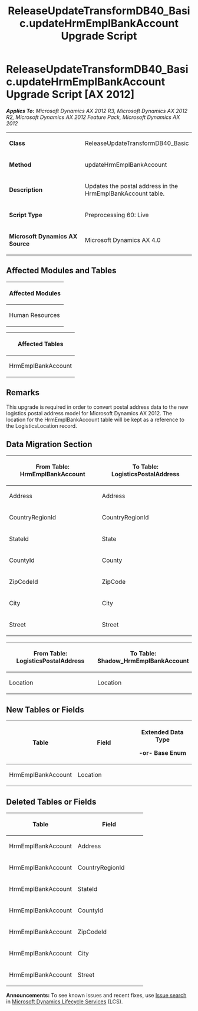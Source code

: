 ﻿---
title: ReleaseUpdateTransformDB40_Basic.updateHrmEmplBankAccount Upgrade Script
TOCTitle: ReleaseUpdateTransformDB40_Basic.updateHrmEmplBankAccount Upgrade Script
ms:assetid: 7c43bf4b-c89e-58ad-648c-c6943c1e2351
ms:mtpsurl: https://msdn.microsoft.com/en-us/library/JJ719470(v=AX.60)
ms:contentKeyID: 49709260
ms.date: 05/18/2015
mtps_version: v=AX.60
---

# ReleaseUpdateTransformDB40\_Basic.updateHrmEmplBankAccount Upgrade Script [AX 2012]


_**Applies To:** Microsoft Dynamics AX 2012 R3, Microsoft Dynamics AX 2012 R2, Microsoft Dynamics AX 2012 Feature Pack, Microsoft Dynamics AX 2012_

<table>
<colgroup>
<col style="width: 50%" />
<col style="width: 50%" />
</colgroup>
<tbody>
<tr class="odd">
<td><p><strong>Class</strong></p></td>
<td><p>ReleaseUpdateTransformDB40_Basic</p></td>
</tr>
<tr class="even">
<td><p><strong>Method</strong></p></td>
<td><p>updateHrmEmplBankAccount</p></td>
</tr>
<tr class="odd">
<td><p><strong>Description</strong></p></td>
<td><p>Updates the postal address in the HrmEmplBankAccount table.</p></td>
</tr>
<tr class="even">
<td><p><strong>Script Type</strong></p></td>
<td><p>Preprocessing 60: Live</p></td>
</tr>
<tr class="odd">
<td><p><strong>Microsoft Dynamics AX Source</strong></p></td>
<td><p>Microsoft Dynamics AX 4.0</p></td>
</tr>
</tbody>
</table>


## Affected Modules and Tables

<table>
<colgroup>
<col style="width: 100%" />
</colgroup>
<thead>
<tr class="header">
<th><p>Affected Modules</p></th>
</tr>
</thead>
<tbody>
<tr class="odd">
<td><p>Human Resources</p></td>
</tr>
</tbody>
</table>


<table>
<colgroup>
<col style="width: 100%" />
</colgroup>
<thead>
<tr class="header">
<th><p>Affected Tables</p></th>
</tr>
</thead>
<tbody>
<tr class="odd">
<td><p>HrmEmplBankAccount</p></td>
</tr>
</tbody>
</table>


## Remarks

This upgrade is required in order to convert postal address data to the new logistics postal address model for Microsoft Dynamics AX 2012. The location for the HrmEmplBankAccount table will be kept as a reference to the LogisticsLocation record.

## Data Migration Section

<table>
<colgroup>
<col style="width: 50%" />
<col style="width: 50%" />
</colgroup>
<thead>
<tr class="header">
<th><p>From Table: HrmEmplBankAccount</p></th>
<th><p>To Table: LogisticsPostalAddress</p></th>
</tr>
</thead>
<tbody>
<tr class="odd">
<td><p>Address</p></td>
<td><p>Address</p></td>
</tr>
<tr class="even">
<td><p>CountryRegionId</p></td>
<td><p>CountryRegionId</p></td>
</tr>
<tr class="odd">
<td><p>StateId</p></td>
<td><p>State</p></td>
</tr>
<tr class="even">
<td><p>CountyId</p></td>
<td><p>County</p></td>
</tr>
<tr class="odd">
<td><p>ZipCodeId</p></td>
<td><p>ZipCode</p></td>
</tr>
<tr class="even">
<td><p>City</p></td>
<td><p>City</p></td>
</tr>
<tr class="odd">
<td><p>Street</p></td>
<td><p>Street</p></td>
</tr>
</tbody>
</table>


<table>
<colgroup>
<col style="width: 50%" />
<col style="width: 50%" />
</colgroup>
<thead>
<tr class="header">
<th><p>From Table: LogisticsPostalAddress</p></th>
<th><p>To Table: Shadow_HrmEmplBankAccount</p></th>
</tr>
</thead>
<tbody>
<tr class="odd">
<td><p>Location</p></td>
<td><p>Location</p></td>
</tr>
</tbody>
</table>


## New Tables or Fields

<table>
<colgroup>
<col style="width: 33%" />
<col style="width: 33%" />
<col style="width: 33%" />
</colgroup>
<thead>
<tr class="header">
<th><p>Table</p></th>
<th><p>Field</p></th>
<th><p>Extended Data Type</p>
<p>-or- Base Enum</p></th>
</tr>
</thead>
<tbody>
<tr class="odd">
<td><p>HrmEmplBankAccount</p></td>
<td><p>Location</p></td>
<td><p></p></td>
</tr>
</tbody>
</table>


## Deleted Tables or Fields

<table>
<colgroup>
<col style="width: 50%" />
<col style="width: 50%" />
</colgroup>
<thead>
<tr class="header">
<th><p>Table</p></th>
<th><p>Field</p></th>
</tr>
</thead>
<tbody>
<tr class="odd">
<td><p>HrmEmplBankAccount</p></td>
<td><p>Address</p></td>
</tr>
<tr class="even">
<td><p>HrmEmplBankAccount</p></td>
<td><p>CountryRegionId</p></td>
</tr>
<tr class="odd">
<td><p>HrmEmplBankAccount</p></td>
<td><p>StateId</p></td>
</tr>
<tr class="even">
<td><p>HrmEmplBankAccount</p></td>
<td><p>CountyId</p></td>
</tr>
<tr class="odd">
<td><p>HrmEmplBankAccount</p></td>
<td><p>ZipCodeId</p></td>
</tr>
<tr class="even">
<td><p>HrmEmplBankAccount</p></td>
<td><p>City</p></td>
</tr>
<tr class="odd">
<td><p>HrmEmplBankAccount</p></td>
<td><p>Street</p></td>
</tr>
</tbody>
</table>

  
**Announcements:** To see known issues and recent fixes, use [Issue search](http://go.microsoft.com/fwlink/?linkid=389258) in [Microsoft Dynamics Lifecycle Services](http://go.microsoft.com/fwlink/?linkid=306505) (LCS).

